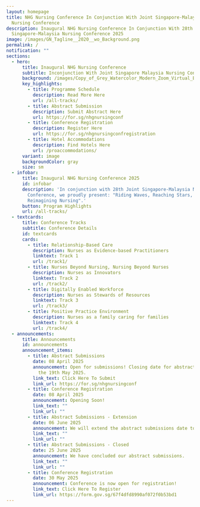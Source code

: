 ```yaml
---
layout: homepage
title: NHG Nursing Conference In Conjunction With Joint Singapore-Malaysia
  Nursing Conference
description: Inaugural NHG Nursing Conference In Conjunction With 28th Joint
  Singapore-Malaysia Nursing Conference 2025
image: /images/GN_Tagline__2020__wo_Background.png
permalink: /
notification: ""
sections:
  - hero:
      title: Inaugural NHG Nursing Conference
      subtitle: Inconjunction With Joint Singapore Malaysia Nursing Conference
      background: /images/Copy_of_Grey_Watercolor_Modern_Zoom_Virtual_Background__2_.gif
      key_highlights:
        - title: Programme Schedule
          description: Read More Here
          url: /all-tracks/
        - title: Abstract Submission
          description: Submit Abstract Here
          url: https://for.sg/nhgnursingconf
        - title: Conference Registration
          description: Register Here
          url: https://for.sg/nhgnursingconfregistration
        - title: Hotel Accommodations
          description: Find Hotels Here
          url: /proaccommodations/
      variant: image
      backgroundColor: gray
      size: sm
  - infobar:
      title: Inaugural NHG Nursing Conference 2025
      id: infobar
      description: 'In conjunction with 28th Joint Singapore-Malaysia Nursing
        Conference, we proudly present: "Riding Waves, Reaching Stars,
        Reimagining Nursing".'
      button: Program Highlights
      url: /all-tracks/
  - textcards:
      title: Conference Tracks
      subtitle: Conference Details
      id: textcards
      cards:
        - title: Relationship-Based Care
          description: ​​Nurses as Evidence-based Practitioners
          linktext: Track 1
          url: /track1/
        - title: Nurses Beyond Nursing, Nursing Beyond Nurses
          description: Nurses as Innovators
          linktext: Track 2
          url: /track2/
        - title: Digitally Enabled Workforce
          description: Nurses as Stewards of Resources
          linktext: Track 3
          url: /track3/
        - title: Positive Practice Environment
          description: Nurses as a family caring for families
          linktext: Track 4
          url: /track4/
  - announcements:
      title: Announcements
      id: announcements
      announcement_items:
        - title: Abstract Submissions
          date: 08 April 2025
          announcement: Open for submissions! Closing date for abstract submissions is on
            the 19th May 2025.
          link_text: Click Here To Submit
          link_url: https://for.sg/nhgnursingconf
        - title: Conference Registration
          date: 08 April 2025
          announcement: Opening Soon!
          link_text: ""
          link_url: ""
        - title: Abstract Submissions - Extension
          date: 06 June 2025
          announcement: We will extend the abstract submissions date to 25 June 2025.
          link_text: ""
          link_url: ""
        - title: Abstract Submissions - Closed
          date: 25 June 2025
          announcement: We have concluded our abstract submissions.
          link_text: ""
          link_url: ""
        - title: Conference Registration
          date: 30 May 2025
          announcement: Conference is now open for registration!
          link_text: Click Here To Register
          link_url: https://form.gov.sg/67f4dfd8990af072f0b53bd1
---
```

